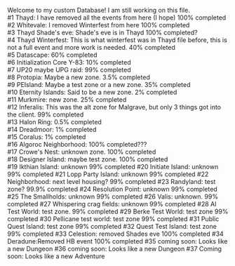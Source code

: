 Welcome to my custom Database! I am still working on this file.                                                   
#1  Thayd: I have removed all the events from here (I hope) 100% completed             
#2  Whitevale: I removed Winterfest from here 100% completed                                              
#3  Thayd Shade's eve: Shade's eve is in Thayd 100% completed?                                                  
#4  Thayd Winterfest: This is what winterfest was in Thayd file before, this is not a full event and more work is needed. 40% completed                        
#5  Datascape: 60% completed                                                                             
#6  Initialization Core Y-83: 10% completed                                                              
#7  UP20 maybe UPG raid: 99% completed                                                                  
#8  Protopia: Maybe a new zone. 3.5% completed                                                              
#9  PEIsland: Maybe a test zone or a new zone. 35% completed                                                 
#10 Eternity Islands: Said to be a new zone. 2% completed                                                
#11 Murkmire: new zone. 25% completed                                                                        
#12 Inferalis: This was the alt zone for Malgrave, but only 3 things got into the client. 99% completed         
#13 Halon Ring: 0.5% completed                                                               
#14 Dreadmoor: 1% completed                                                                   
#15 Coralus: 1% completed                                                                       
#16 Algoroc Neighborhood: 100% completed???                                                        
#17 Crowe's Nest: unknown zone. 100% completed                                                        
#18 Designer Island: maybe test zone. 100% completed                                                          
#19 Ikthian Island: unknown 99% completed
#20 Initiate Island: unknown 99% completed
#21 Lopp Party Island: unknown 99% completed
#22 Neighborhood: next level housing? 99% completed
#23 Randyland: test zone? 99.9% completed
#24 Resolution Point: unknown 99% completed
#25 The Smallholds: unknown 99% completed
#26 Valis: unknown. 99% completed
#27 Whispering crag fields: unknown 99% completed 
#28 AI Test World: test zone. 99% completed
#29 Berke Test World: test zone 99% completed
#30 Pellicane test world: test zone 99% completed
#31 Public Quest Island: test zone 99% completed
#32 Quest Test Island: test zone 99% completed
#33 Celestion: removed Shades eve 100% completed
#34 Deradune:Removed HB event 100% completed
#35 coming soon: Looks like a new Dungeon
#36 coming soon: Looks like a new Dungeon
#37 Coming soon: Looks like a new Adventure
